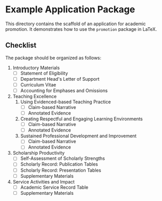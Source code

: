 # Example Application Package

This directory contains the scaffold of an application for academic promotion.
It demonstrates how to use the `promotion` package in LaTeX.

## Checklist

The package should be organized as follows:

1. Introductory Materials
   - [ ] Statement of Eligibility
   - [ ] Department Head's Letter of Support
   - [ ] Curriculum Vitae
   - [ ] Accounting for Emphases and Omissions
2. Teaching Excellence
   1. Using Evidenced-based Teaching Practice
      - [ ] Claim-based Narrative
      - [ ] Annotated Evidence
   2. Creating Respectful and Engaging Learning Environments
      - [ ] Claim-based Narrative
      - [ ] Annotated Evidence
   3. Sustained Professional Development and Improvement
      - [ ] Claim-based Narrative
      - [ ] Annotated Evidence
3. Scholarship Productivity
   - [ ] Self-Assessment of Scholarly Strengths
   - [ ] Scholarly Record: Publication Tables
   - [ ] Scholarly Record: Presentation Tables
   - [ ] Supplementary Materials
4. Service Activities and Impact
   - [ ] Academic Service Record Table
   - [ ] Supplementary Materials
